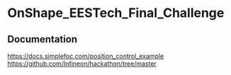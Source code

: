 # OnShape_EESTech_Final_Challenge

## Documentation
https://docs.simplefoc.com/position_control_example
https://github.com/Infineon/hackathon/tree/master
